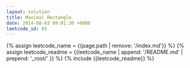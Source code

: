 ```yaml
---
layout: solution
title: Maximal Rectangle
date: 2014-08-03 09:01:30 +0800
leetcode_id: 85
---
```

{% assign leetcode_name = {{page.path | remove: '/index.md'}}  %}
{% assign leetcode_readme = {{leetcode_name | append: '/README.md' | prepend: '_root/' }}  %}
{% include {{leetcode_readme}} %}
